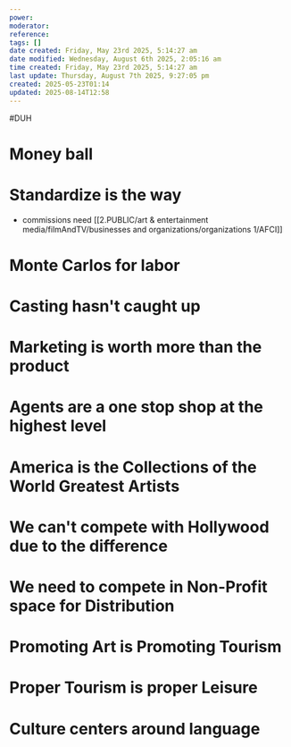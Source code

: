 ```yaml
---
power: 
moderator: 
reference: 
tags: []
date created: Friday, May 23rd 2025, 5:14:27 am
date modified: Wednesday, August 6th 2025, 2:05:16 am
time created: Friday, May 23rd 2025, 5:14:27 am
last update: Thursday, August 7th 2025, 9:27:05 pm
created: 2025-05-23T01:14
updated: 2025-08-14T12:58
---
```

#DUH
# Money ball
# Standardize is the way
- commissions need [[2.PUBLIC/art & entertainment media/filmAndTV/businesses and organizations/organizations 1/AFCI]]
# Monte Carlos for labor
# Casting hasn't caught up
# Marketing is worth more than the product
# Agents are a one stop shop at the highest level
# America is the Collections of the World Greatest Artists
# We can't compete with Hollywood due to the difference
# We need to compete in Non-Profit space for Distribution
# Promoting Art is Promoting Tourism
# Proper Tourism is proper Leisure
# Culture centers around language